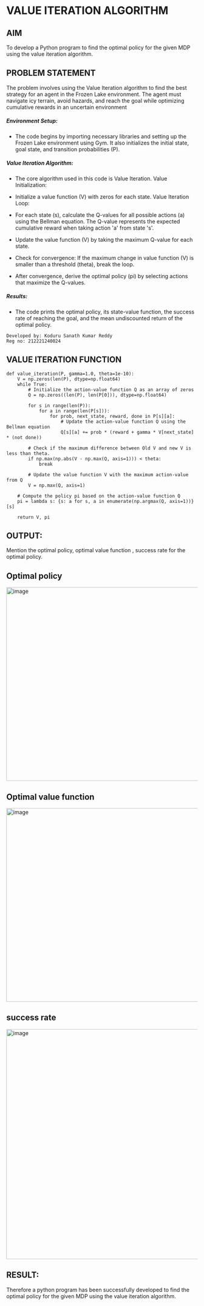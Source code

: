 # VALUE ITERATION ALGORITHM


## AIM
To develop a Python program to find the optimal policy for the given MDP using the value iteration algorithm.

## PROBLEM STATEMENT
The problem involves using the Value Iteration algorithm to find the best strategy for an agent in the Frozen Lake environment. The agent must navigate icy terrain, avoid hazards, and reach the goal while optimizing cumulative rewards in an uncertain environment

##### Environment Setup:

* The code begins by importing necessary libraries and setting up the Frozen Lake environment using Gym. It also initializes the initial state, goal state, and transition probabilities (P).

##### Value Iteration Algorithm:

* The core algorithm used in this code is Value Iteration. Value Initialization:
  
* Initialize a value function (V) with zeros for each state. Value Iteration Loop:

* For each state (s), calculate the Q-values for all possible actions (a) using the Bellman equation. The Q-value represents the expected cumulative reward when taking action 'a' from state 's'.

* Update the value function (V) by taking the maximum Q-value for each state.

* Check for convergence: If the maximum change in value function (V) is smaller than a threshold (theta), break the loop.

* After convergence, derive the optimal policy (pi) by selecting actions that maximize the Q-values. 

##### Results:
* The code prints the optimal policy, its state-value function, the success rate of reaching the goal, and the mean undiscounted return of the optimal policy.
~~~
Developed by: Koduru Sanath Kumar Reddy
Reg no: 212221240024
~~~

## VALUE ITERATION FUNCTION

~~~
def value_iteration(P, gamma=1.0, theta=1e-10):
    V = np.zeros(len(P), dtype=np.float64)
    while True:
        # Initialize the action-value function Q as an array of zeros
        Q = np.zeros((len(P), len(P[0])), dtype=np.float64)

        for s in range(len(P)):
            for a in range(len(P[s])):
                for prob, next_state, reward, done in P[s][a]:
                    # Update the action-value function Q using the Bellman equation
                    Q[s][a] += prob * (reward + gamma * V[next_state] * (not done))

        # Check if the maximum difference between Old V and new V is less than theta.
        if np.max(np.abs(V - np.max(Q, axis=1))) < theta:
            break

        # Update the value function V with the maximum action-value from Q
        V = np.max(Q, axis=1)

    # Compute the policy pi based on the action-value function Q
    pi = lambda s: {s: a for s, a in enumerate(np.argmax(Q, axis=1))}[s]

    return V, pi
~~~

## OUTPUT:
Mention the optimal policy, optimal value function , success rate for the optimal policy.
## Optimal policy
<img width="510" alt="image" src="https://github.com/KoduruSanathKumarReddy/rl-value-iteration/assets/69503902/d0d1c7cb-1155-410f-9b38-a39507d80bd1">

## Optimal value function
<img width="510" alt="image" src="https://github.com/KoduruSanathKumarReddy/rl-value-iteration/assets/69503902/56cd6e75-ad61-41b5-8128-771b7b785ae3">

## success rate
<img width="606" alt="image" src="https://github.com/KoduruSanathKumarReddy/rl-value-iteration/assets/69503902/3dbec320-4c92-4fb7-b999-f4dd17a068cd">


## RESULT:

Therefore a python program has been successfully developed to find the optimal policy for the given MDP using the value iteration algorithm.
